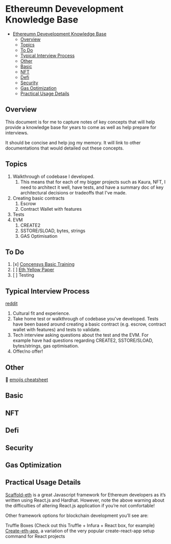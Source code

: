 # Ethereumn Devevelopment Knowledge Base

- [Ethereumn Devevelopment Knowledge Base](#ethereumn-devevelopment-knowledge-base)
  - [Overview](#overview)
  - [Topics](#topics)
  - [To Do](#to-do)
  - [Typical Interview Process](#typical-interview-process)
  - [Other](#other)
  - [Basic](#basic)
  - [NFT](#nft)
  - [Defi](#defi)
  - [Security](#security)
  - [Gas Optimization](#gas-optimization)
  - [Practical Usage Details](#practical-usage-details)

## Overview

This document is for me to capture notes of key concepts that will help provide a knowledge base for years to come as well as help prepare for interviews.

It should be concise and help jog my memory.
It will link to other documentations that would detailed out these concepts.

## Topics

1. Walkthrough of codebase I developed.
   1. This means that for each of my bigger projects such as Kaura, NFT, I need to architect it well, have tests, and have a summary doc of key architectural decisions or tradeoffs that I've made.
2. Creating basic contracts
   1. Escrow
   2. Contract Wallet with features
3. Tests
4. EVM
   1. CREATE2
   2. SSTORE/SLOAD, bytes, strings
   3. GAS Optimisation

## To Do

1. [x] [Concensys Basic Training](https://github.com/ConsenSys-Academy/basic-training)
2. [ ] [Eth Yellow Paper](https://ethereum.github.io/yellowpaper/paper.pdf)
3. [ ] Testing

## Typical Interview Process

[reddit](https://www.reddit.com/r/ethdev/comments/pf09ke/what_are_ethdev_job_interviews_like/)

1. Cultural fit and experience.
2. Take home test or walkthrough of codebase you've developed. Tests have been based around creating a basic contract (e.g. escrow, contract wallet with features) and tests to validate.
3. Tech interview asking questions about the test and the EVM. For example have had questions regarding CREATE2, SSTORE/SLOAD, bytes/strings, gas optimisation.
4. Offer/no offer!

## Other

:scroll: [emojis cheatsheet](https://www.webfx.com/tools/emoji-cheat-sheet/)

## Basic

## NFT

## Defi

## Security

## Gas Optimization

## Practical Usage Details

[Scaffold-eth](https://github.com/austintgriffith/scaffold-eth) is a great Javascript framework for Ethereum developers as it’s written using React.js and Hardhat. However, note the above warning about the difficulties of altering React.js application if you’re not comfortable!

Other framework options for blockchain development you’ll see are:

Truffle Boxes (Check out this Truffle + Infura + React box, for example)
[Create-eth-app](https://github.com/paulrberg/create-eth-app), a variation of the very popular create-react-app setup command for React projects
